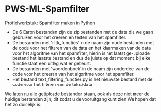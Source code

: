 # PWS-ML-Spamfilter
Profielwerkstuk: Spamfilter maken in Python 
- De 6 Enron bestanden zijn de zip bestanden met de data die we gaan gebruiken voor het creeren en testen van het spamfilter.
- De bestanden met 'nltk_functies' in de naam zijn oude bestanden met  de code voor het filteren van de data 
  en het klaarmaken van de data voor het algoritme van het spamfilter, hierin is het laatst ge-uploade bestand het laatste 
  bestand en dus de juiste op dat moment, bij elke functie staat een uitleg wat er gebeurt.
- De bestanden met 'woordenboek' in de naam zijn onderdeel van de code voor het creeren van het algoritme voor het spamfilter.
- Het bestand text_filtering_functies.py is het nieuwste bestand met de code voor het filteren van de tekst/data

We laten nu alle geüploade bestanden staan, ook als deze niet meer de huidige bestanden zijn, dit zodat u de vooruitgang kunt 
zien
We hopen dat het zo duidelijk is. 
